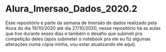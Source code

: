 # Alura_Imersao_Dados_2020.2
Esse repositório é parte da semana de Imersão de dados realizado pela Alura do dia 19/10/2020 até dia 27/10/2020, nesse repositório há as aulas que tive durante esses dias e também o desafio que submeti pra competição deles (após submeter o notebook pra ele eu fiz algumas alterações numa cópia minha, vou estar atualizando ele aqui).
